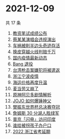 # 2021-12-09

共 17 条

<!-- BEGIN -->
<!-- 最后更新时间 Thu Dec 09 2021 04:14:52 GMT+0800 (China Standard Time) -->

1. [教资笔试成绩公布](https://www.zhihu.com/search?q=教资笔试成绩)
1. [蔡某某演唱会违规演出](https://www.zhihu.com/search?q=蔡某某)
1. [车祸被削半边头奇迹存活](https://www.zhihu.com/search?q=女子车祸)
1. [换皮穿越火线判赔千万](https://www.zhihu.com/search?q=穿越火线)
1. [国内疫情最新动态](https://www.zhihu.com/search?q=疫情)
1. [Bang 退役](https://www.zhihu.com/search?q=Bang)
1. [台湾枪击案嫌犯将被遣返](https://www.zhihu.com/search?q=台湾枪击案)
1. [浙江宁波疫情](https://www.zhihu.com/search?q=宁波)
1. [海运价格再度升温](https://www.zhihu.com/search?q=海运)
1. [麦当劳又崩了](https://www.zhihu.com/search?q=麦当劳)
1. [原神阿贝多剧情解析](https://www.zhihu.com/search?q=原神)
1. [JOJO 如何爆锤神父](https://www.zhihu.com/search?q=石之海)
1. [樊振东世界杯总决赛夺冠](https://www.zhihu.com/search?q=樊振东)
1. [詹姆斯 30 分湖人胜绿军](https://www.zhihu.com/search?q=湖人)
1. [普京「闪电」访问印度](https://www.zhihu.com/search?q=普京)
1. [谁给被拐孩子办户口](https://www.zhihu.com/search?q=被拐孩子)
1. [2022 浙江省考延期](https://www.zhihu.com/search?q=浙江省考)

<!-- END -->

